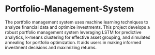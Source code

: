 # Portfolio-Management-System
The portfolio management system uses machine learning techniques to analyze financial data and optimize investments. 
This project develops a robust portfolio management system leveraging LSTM for predictive analytics, k-means clustering for effective asset grouping, and simulated annealing for portfolio optimization. It aids users in making informed investment decisions and maximizing returns. 
